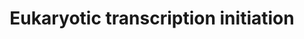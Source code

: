 ---
annotations:
- id: PW:0001575
  parent: regulatory pathway
  type: Pathway Ontology
  value: RNA polymerase III transcription initiation pathway
- id: PW:0001570
  parent: regulatory pathway
  type: Pathway Ontology
  value: RNA polymerase I transcription initiation pathway
- id: PW:0001274
  parent: regulatory pathway
  type: Pathway Ontology
  value: RNA polymerase II transcription initiation pathway
authors:
- Nsalomonis
- MaintBot
- MartijnVanIersel
- AlexanderPico
- Lauravanzon
- Khanspers
- Thomas
- MirellaKalafati
- Eweitz
description: 'In eukaryotes, RNA polymerase, and therefore the initiation of transcription,
  requires the presence of a core promoter sequence in the DNA. RNA polymerase is
  able to bind to core promoters in the presence of various specific transcription
  factors. The most common type of core promoter in eukaryotes is a short DNA sequence
  known as a TATA box. The TATA box, as a core promoter, is the binding site for a
  transcription factor known as TATA binding protein (TBP), which is itself a subunit
  of another transcription factor, called Transcription Factor II D (TFIID). After
  TFIID binds to the TATA box via the TBP, five more transcription factors and RNA
  polymerase combine around the TATA box in a series of stages to form a preinitiation
  complex. One transcription factor, DNA helicase, has helicase activity and so is
  involved in the separating of opposing strands of double-stranded DNA to provide
  access to a single-stranded DNA template. However, only a low, or basal, rate of
  transcription is driven by the preinitiation complex alone. Other proteins known
  as activators and repressors, along with any associated coactivators or corepressors,
  are responsible for modulating transcription rate. (Source: [[wikipedia:Transcription_(genetics)|Wikipedia]])   Pathway
  source: http://www.web-books.com/MoBio/Free/Ch4E.htm'
last-edited: 2021-05-27
organisms:
- Homo sapiens
redirect_from:
- /index.php/Pathway:WP405
- /instance/WP405
- /instance/WP405_rr118377
revision: r118377
schema-jsonld:
- '@context': https://schema.org/
  '@id': https://wikipathways.github.io/pathways/WP405.html
  '@type': Dataset
  creator:
    '@type': Organization
    name: WikiPathways
  description: 'In eukaryotes, RNA polymerase, and therefore the initiation of transcription,
    requires the presence of a core promoter sequence in the DNA. RNA polymerase is
    able to bind to core promoters in the presence of various specific transcription
    factors. The most common type of core promoter in eukaryotes is a short DNA sequence
    known as a TATA box. The TATA box, as a core promoter, is the binding site for
    a transcription factor known as TATA binding protein (TBP), which is itself a
    subunit of another transcription factor, called Transcription Factor II D (TFIID).
    After TFIID binds to the TATA box via the TBP, five more transcription factors
    and RNA polymerase combine around the TATA box in a series of stages to form a
    preinitiation complex. One transcription factor, DNA helicase, has helicase activity
    and so is involved in the separating of opposing strands of double-stranded DNA
    to provide access to a single-stranded DNA template. However, only a low, or basal,
    rate of transcription is driven by the preinitiation complex alone. Other proteins
    known as activators and repressors, along with any associated coactivators or
    corepressors, are responsible for modulating transcription rate. (Source: [[wikipedia:Transcription_(genetics)|Wikipedia]])   Pathway
    source: http://www.web-books.com/MoBio/Free/Ch4E.htm'
  keywords:
  - CCNH
  - CDK7
  - ERCC2
  - ERCC3
  - GTF2A2
  - GTF2B
  - GTF2E1
  - GTF2E2
  - GTF2F2
  - GTF2H1
  - GTF2H2
  - GTF2H3
  - GTF2H4
  - ILK
  - MNAT1
  - POLR1A
  - POLR1B
  - POLR1D
  - POLR2A
  - POLR2B
  - POLR2C
  - POLR2E
  - POLR2F
  - POLR2G
  - POLR2H
  - POLR2I
  - POLR2J
  - POLR2K
  - POLR3B
  - POLR3D
  - POLR3E
  - POLR3H
  - POLR3K
  - Polr1e
  - TAF12
  - TAF13
  - TAF5
  - TAF6
  - TAF7
  - TAF9
  - TBP
  license: CC0
  name: Eukaryotic transcription initiation
seo: CreativeWork
title: Eukaryotic transcription initiation
wpid: WP405
---